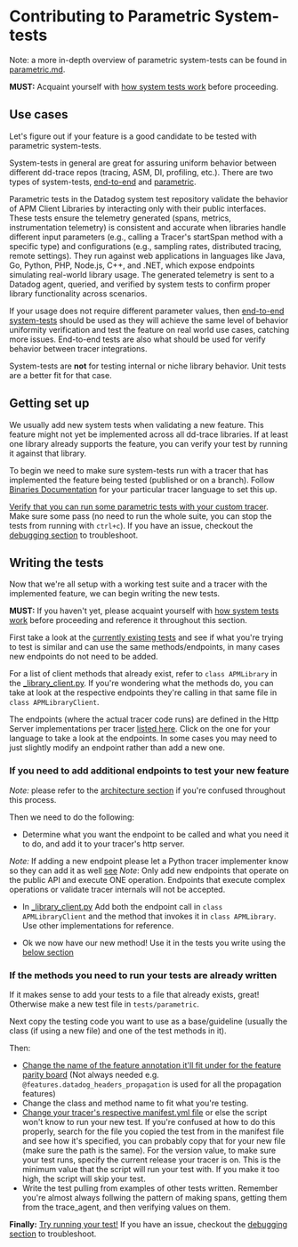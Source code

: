 # Contributing to Parametric System-tests

Note: a more in-depth overview of parametric system-tests can be found in [parametric.md](parametric.md).

**MUST:** Acquaint yourself with [how system tests work](parametric.md#architecture-how-system-tests-work) before proceeding.

## Use cases

Let's figure out if your feature is a good candidate to be tested with parametric system-tests.

System-tests in general are great for assuring uniform behavior between different dd-trace repos (tracing, ASM, DI, profiling, etc.). There are two types of system-tests, [end-to-end](/docs/README.md) and [parametric](/docs/scenarios/parametric.md).

Parametric tests in the Datadog system test repository validate the behavior of APM Client Libraries by interacting only with their public interfaces. These tests ensure the telemetry generated (spans, metrics, instrumentation telemetry) is consistent and accurate when libraries handle different input parameters (e.g., calling a Tracer's startSpan method with a specific type) and configurations (e.g., sampling rates, distributed tracing, remote settings). They run against web applications in languages like Java, Go, Python, PHP, Node.js, C++, and .NET, which expose endpoints simulating real-world library usage. The generated telemetry is sent to a Datadog agent, queried, and verified by system tests to confirm proper library functionality across scenarios.

If your usage does not require different parameter values, then [end-to-end system-tests](/docs/README.md) should be used as they will achieve the same level of behavior uniformity verification and test the feature on real world use cases, catching more issues. End-to-end tests are also what should be used for verify behavior between tracer integrations.

System-tests are **not** for testing internal or niche library behavior. Unit tests are a better fit for that case.

## Getting set up

We usually add new system tests when validating a new feature. This feature might not yet be implemented across all dd-trace libraries. If at least one library already supports the feature, you can verify your test by running it against that library.

To begin we need to make sure system-tests run with a tracer that has implemented the feature being tested (published or on a branch).
Follow [Binaries Documentation](../execute/binaries.md) for your particular tracer language to set this up.

[Verify that you can run some parametric tests with your custom tracer](parametric.md#running-the-tests). Make sure some pass (no need to run the whole suite, you can stop the tests from running with `ctrl+c`). If you have an issue, checkout the [debugging section](parametric.md#debugging) to troubleshoot.

## Writing the tests

Now that we're all setup with a working test suite and a tracer with the implemented feature, we can begin writing the new tests.

**MUST:** If you haven't yet, please acquaint yourself with [how system tests work](parametric.md#architecture-how-system-tests-work) before proceeding and reference it throughout this section.

First take a look at the [currently existing tests](/tests/parametric) and see if what you're trying to test is similar and can use the same methods/endpoints, in many cases new endpoints do not need to be added.

For a list of client methods that already exist, refer to `class APMLibrary` in the [_library_client.py](/utils/parametric/_library_client.py). If you're wondering what the methods do, you can take at look at the respective endpoints they're calling in that same file in `class APMLibraryClient`.

The endpoints (where the actual tracer code runs) are defined in the Http Server implementations per tracer [listed here](parametric.md#http-server-implementations). Click on the one for your language to take a look at the endpoints. In some cases you may need to just slightly modify an endpoint rather than add a new one.

### If you need to add additional endpoints to test your new feature

*Note:* please refer to the [architecture section](parametric.md#architecture-how-system-tests-work) if you're confused throughout this process.

Then we need to do the following:

* Determine what you want the endpoint to be called and what you need it to do, and add it to your tracer's http server.

*Note:* If adding a new endpoint please let a Python tracer implementer know so they can add it as well [see](parametric.md#shared-interface)
*Note*: Only add new endpoints that operate on the public API and execute ONE operation. Endpoints that execute complex operations or validate tracer internals will not be accepted.
* In [_library_client.py](/utils/parametric/_library_client.py) Add both the endpoint call in `class APMLibraryClient` and the method that invokes it in `class APMLibrary`. Use other implementations for reference.

* Ok we now have our new method! Use it in the tests you write using the [below section](#if-the-methods-you-need-to-run-your-tests-are-already-written)

### If the methods you need to run your tests are already written

If it makes sense to add your tests to a file that already exists, great! Otherwise make a new test file in `tests/parametric`.

Next copy the testing code you want to use as a base/guideline (usually the class (if using a new file) and one of the test methods in it).

Then:

* [Change the name of the feature annotation it'll fit under for the feature parity board](/docs/edit/features.md) (Not always needed e.g. `@features.datadog_headers_propagation` is used for all the propagation features)
* Change the class and method name to fit what you're testing.
* [Change your tracer's respective manifest.yml file](/docs/edit/manifest.md) or else the script won't know to run your new test. If you're confused at how to do this properly, search for the file you copied the test from in the manifest file and see how it's specified, you can probably copy that for your new file (make sure the path is the same).
For the version value, to make sure your test runs, specify the current release your tracer is on. This is the minimum value that the script will run your test with. If you make it too high, the script will skip your test.
* Write the test pulling from examples of other tests written. Remember you're almost always follwing the pattern of making spans, getting them from the trace_agent, and then verifying values on them.

**Finally:**
[Try running your test!](parametric.md#running-the-tests)
If you have an issue, checkout the [debugging section](parametric.md#debugging) to troubleshoot.
